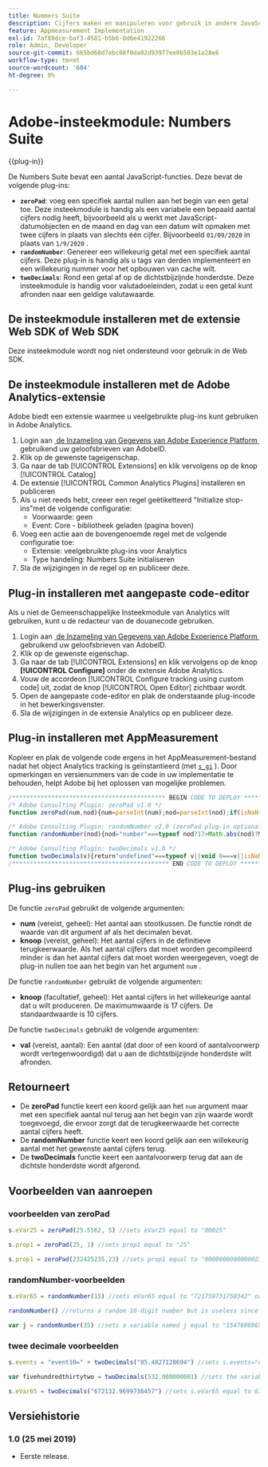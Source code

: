 ```yaml
---
title: Nummers Suite
description: Cijfers maken en manipuleren voor gebruik in andere JavaScript-variabelen.
feature: Appmeasurement Implementation
exl-id: 7af88dce-baf3-4581-b5b6-0d6e41922266
role: Admin, Developer
source-git-commit: 665bd68d7ebc08f0da02d93977ee0b583e1a28e6
workflow-type: tm+mt
source-wordcount: '604'
ht-degree: 0%

---
```


# Adobe-insteekmodule: Numbers Suite

{{plug-in}}

De Numbers Suite bevat een aantal JavaScript-functies. Deze bevat de volgende plug-ins:

* **`zeroPad`**: voeg een specifiek aantal nullen aan het begin van een getal toe. Deze insteekmodule is handig als een variabele een bepaald aantal cijfers nodig heeft, bijvoorbeeld als u werkt met JavaScript-datumobjecten en de maand en dag van een datum wilt opmaken met twee cijfers in plaats van slechts één cijfer. Bijvoorbeeld `01/09/2020` in plaats van `1/9/2020` .
* **`randomNumber`**: Genereer een willekeurig getal met een specifiek aantal cijfers. Deze plug-in is handig als u tags van derden implementeert en een willekeurig nummer voor het opbouwen van cache wilt.
* **`twoDecimals`**: Rond een getal af op de dichtstbijzijnde honderdste. Deze insteekmodule is handig voor valutadoeleinden, zodat u een getal kunt afronden naar een geldige valutawaarde.

## De insteekmodule installeren met de extensie Web SDK of Web SDK

Deze insteekmodule wordt nog niet ondersteund voor gebruik in de Web SDK.

## De insteekmodule installeren met de Adobe Analytics-extensie

Adobe biedt een extensie waarmee u veelgebruikte plug-ins kunt gebruiken in Adobe Analytics.

1. Login aan [&#x200B; de Inzameling van Gegevens van Adobe Experience Platform &#x200B;](https://experience.adobe.com/data-collection) gebruikend uw geloofsbrieven van AdobeID.
1. Klik op de gewenste tageigenschap.
1. Ga naar de tab [!UICONTROL Extensions] en klik vervolgens op de knop [!UICONTROL Catalog]
1. De extensie [!UICONTROL Common Analytics Plugins] installeren en publiceren
1. Als u niet reeds hebt, creeer een regel geëtiketteerd &quot;Initialize stop-ins&quot;met de volgende configuratie:
   * Voorwaarde: geen
   * Event: Core - bibliotheek geladen (pagina boven)
1. Voeg een actie aan de bovengenoemde regel met de volgende configuratie toe:
   * Extensie: veelgebruikte plug-ins voor Analytics
   * Type handeling: Numbers Suite initialiseren
1. Sla de wijzigingen in de regel op en publiceer deze.

## Plug-in installeren met aangepaste code-editor

Als u niet de Gemeenschappelijke Insteekmodule van Analytics wilt gebruiken, kunt u de redacteur van de douanecode gebruiken.

1. Login aan [&#x200B; de Inzameling van Gegevens van Adobe Experience Platform &#x200B;](https://experience.adobe.com/data-collection) gebruikend uw geloofsbrieven van AdobeID.
1. Klik op de gewenste eigenschap.
1. Ga naar de tab [!UICONTROL Extensions] en klik vervolgens op de knop **[!UICONTROL Configure]** onder de extensie Adobe Analytics.
1. Vouw de accordeon [!UICONTROL Configure tracking using custom code] uit, zodat de knop [!UICONTROL Open Editor] zichtbaar wordt.
1. Open de aangepaste code-editor en plak de onderstaande plug-incode in het bewerkingsvenster.
1. Sla de wijzigingen in de extensie Analytics op en publiceer deze.

## Plug-in installeren met AppMeasurement

Kopieer en plak de volgende code ergens in het AppMeasurement-bestand nadat het object Analytics tracking is geïnstantieerd (met [`s_gi`](../functions/s-gi.md) ). Door opmerkingen en versienummers van de code in uw implementatie te behouden, helpt Adobe bij het oplossen van mogelijke problemen.

```js
/******************************************* BEGIN CODE TO DEPLOY *******************************************/
/* Adobe Consulting Plugin: zeroPad v1.0 */
function zeroPad(num,nod){num=parseInt(num);nod=parseInt(nod);if(isNaN(num)||isNaN(nod))return"";var c=nod-num.toString().length+ 1;return Array(+(0<c&&c)).join("0")+num};

/* Adobe Consulting Plugin: randomNumber v2.0 (zeroPad plug-in optional)*/
function randomNumber(nod){nod="number"===typeof nod?17>Math.abs(nod)?Math.round(Math.abs(nod)):17:10;for(var a="1",c=0;c<nod;c++) a+="0";a=Number(a);a=Math.floor(Math.random().toFixed(nod)*a)+"";a.length!==nod&&"undefined"!==typeof zeroPad&&(a=zeroPad(a,nod)); return a};

/* Adobe Consulting Plugin: twoDecimals v1.0 */
function twoDecimals(v){return"undefined"===typeof v||void 0===v||isNaN(v)?0:Number(Number(v).toFixed(2))};
/******************************************** END CODE TO DEPLOY ********************************************/
```

## Plug-ins gebruiken

De functie `zeroPad` gebruikt de volgende argumenten:

* **num** (vereist, geheel): Het aantal aan stootkussen. De functie rondt de waarde van dit argument af als het decimalen bevat.
* **knoop** (vereist, geheel): Het aantal cijfers in de definitieve terugkeerwaarde. Als het aantal cijfers dat moet worden gecompileerd minder is dan het aantal cijfers dat moet worden weergegeven, voegt de plug-in nullen toe aan het begin van het argument `num` .

De functie `randomNumber` gebruikt de volgende argumenten:

* **knoop** (facultatief, geheel): Het aantal cijfers in het willekeurige aantal dat u wilt produceren. De maximumwaarde is 17 cijfers. De standaardwaarde is 10 cijfers.

De functie `twoDecimals` gebruikt de volgende argumenten:

* **val** (vereist, aantal): Een aantal (dat door of een koord of aantalvoorwerp wordt vertegenwoordigd) dat u aan de dichtstbijzijnde honderdste wilt afronden.

## Retourneert

* De **zeroPad** functie keert een koord gelijk aan het `num` argument maar met een specifiek aantal nul terug aan het begin van zijn waarde wordt toegevoegd, die ervoor zorgt dat de terugkeerwaarde het correcte aantal cijfers heeft.
* De **randomNumber** functie keert een koord gelijk aan een willekeurig aantal met het gewenste aantal cijfers terug.
* De **twoDecimals** functie keert een aantalvoorwerp terug dat aan de dichtste honderdste wordt afgerond.

## Voorbeelden van aanroepen

### voorbeelden van zeroPad

```js
s.eVar25 = zeroPad(25.5562, 5) //sets eVar25 equal to "00025"

s.prop1 = zeroPad(25, 1) //sets prop1 equal to "25"

s.prop1 = zeroPad(232425235,23) //sets prop1 equal to "00000000000000232425235"
```

### randomNumber-voorbeelden

```js
s.eVar65 = randomNumber(15) //sets eVar65 equal to "721759731750342" or some other random 15-digit number

randomNumber() //returns a random 10-digit number but is useless since this isn't used in an expression

var j = randomNumber(35) //sets a variable named j equal to "15476068651810060" or another random 17-digit number
```

### twee decimale voorbeelden

```js
s.events = "event10=" + twoDecimals("85.4827128694") //sets s.events="event10=85.48"

var fivehundredthirtytwo = twoDecimals(532.000000001) //sets the variable fivehundredthirtytwo equal to 532

s.eVar65 = twoDecimals("672132.9699736457") //sets s.eVar65 equal to 672132.97
```

## Versiehistorie

### 1.0 (25 mei 2019)

* Eerste release.
